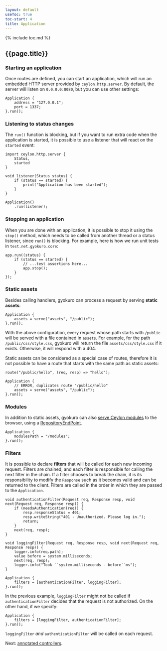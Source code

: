 ```yaml
---
layout: default
useToc: true
toc-start: 4
title: Application
---
```


{% include toc.md %}

## {{page.title}}

### Starting an application

Once routes are defined, you can start an application, which will run an embedded HTTP server
provided by `ceylon.http.server`. By default, the server will listen on `0.0.0.0:8080`, but you can use
other settings:

    Application {
        address = "127.0.0.1";
        port = 1337;
    }.run();  

### Listening to status changes

The `run()` function is blocking, but if you want to run extra code when the application is started,
it is possible to use a listener that will react on the `started` event:

    import ceylon.http.server {
        Status,
        started
    }

    void listener(Status status) {
        if (status == started) {
            print("Application has been started");
        }
    }

    Application()
        .run(listener);

### Stopping an application

When you are done with an application, it is possible to stop it using the `stop()` method, which
needs to be called from another thread or a status listener, since `run()` is blocking. For example,
here is how we run unit tests in `test.net.gyokuro.core`:

    app.run((status) {
        if (status == started) {
            // ...test assertions here...
            app.stop();
        }
    });

### Static assets

Besides calling handlers, gyokuro can process a request by serving **static assets**:

    Application {
        assets = serve("assets", "/public");
    }.run();

With the above configuration, every request whose path starts with `/public` will be served with
a file contained in `assets`. For example, for the path `/public/css/style.css`, gyokuro will
return the file `assets/css/style.css` if it exists. Otherwise, it will respond with a 404.

Static assets can be considered as a special case of routes, therefore it is not possible to
have a route that starts with the same path as static assets:

    route("/public/hello", (req, resp) => "hello");
    
    Application {
        // ERROR, duplicates route "/public/hello"
        assets = serve("assets", "/public"); 
    }.run();

### Modules

In addition to static assets, gyokuro can also 
[serve Ceylon modules](http://ceylon-lang.org/blog/2016/02/15/ceylon-browser-again/) to the browser,
using a [RepositoryEndPoint](https://modules.ceylon-lang.org/repo/1/ceylon/net/1.3.3/module-doc/api/http/server/endpoints/RepositoryEndpoint.type.html).

    Application {
        modulesPath = "/modules"; 
    }.run();

### Filters

It is possible to declare **filters** that will be called for each new incoming request. Filters
are chained, and each filter is responsible for calling the next filter in the chain.
If a filter chooses to break the chain, it is its responsibility to modify the `Response` such as it
becomes valid and can be returned to the client. Filters are called in the order in which they are
passed to the `Application`.

    void authenticationFilter(Request req, Response resp, void next(Request req, Response resp)) {
        if (needsAuthentication(req)) {
            resp.responseStatus = 401;
            resp.writeString("401 - Unauthorized. Please log in.");
            return;
        }
        next(req, resp);
    }

    void loggingFilter(Request req, Response resp, void next(Request req, Response resp)) {
        logger.info(req.path);
        value before = system.milliseconds;
        next(req, resp);
        logger.info("Took ``system.milliseconds - before``ms");
    }
    
    Application {
        filters = [authenticationFilter, loggingFilter];
    }.run();

In the previous example, `loggingFilter` might not be called if `authenticationFilter` decides that
the request is not authorized. On the other hand, if we specify:

    Application {
        filters = [loggingFilter, authenticationFilter];
    }.run();

 `loggingFilter` *and* `authenticationFilter` will be called on each request.

Next: [annotated controllers](controllers).